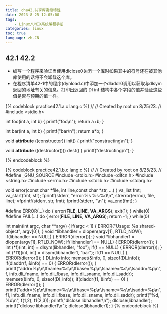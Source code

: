 ```yaml
---
title: cha42.共享库高级特性
date: 2023-8-25 12:05:00
tags:
    - Linux/UNIX系统编程手册
categories: linux
toc: true
language: zh-CN
---
```


## 42.1 42.2
- 编写一个程序来验证当使用dlclose0关闭一个库时如果其中的符号还在被其他库使用的话将不会卸载这个库。
- 在程序清单42-1中的程序(dynload.c)中添加一个dladdr0调用以获取与dlsym返回的地址有关的信息。打印出返回的 DI inf 结构中各个字段的值并验证这些值是否与预期的值一样。

{% codeblock practice42.1.a.c lang:c %}
//
// Created by root on 8/25/23.
//
#include <stdio.h>

int foo(int a, int b) {
    printf("foo\n");
    return a+b;
}

int bar(int a, int b) {
    printf("bar\n");
    return a*b;
}

void __attribute__ ((constructor)) init() {
    printf("constructing\n");
}

void __attribute__ ((destructor())) dest() {
    printf("destructing\n");
}

{% endcodeblock %}


{% codeblock practice42.1.b.c lang:c %}
//
// Created by root on 8/25/23.
//
#define _GNU_SOURCE
#include <stdio.h>
#include <dlfcn.h>
#include <string.h>
#include <errno.h>
#include <stdlib.h>
#include <stdarg.h>

void error(const char *file, int line,const char *str, ...) {
    va_list fmt;
    va_start(fmt, str);
    fprintf(stderr, "error:%s %s:%d\n", strerror(errno), file, line);
    vfprintf(stderr, str, fmt);
    fprintf(stderr, "\n");
    va_end(fmt);
}

#define ERROR(...) do { error(__FILE__, __LINE__, __VA_ARGS__); exit(1); } while(0)
#define FAIL(...) do { error(__FILE__, __LINE__, __VA_ARGS__); return -1; } while(0)

int main(int argc, char **argv) {
    if(argc < 1) {
        ERROR("Usage: %s shared-object", argv[0]);
    }
    void *libhandler = dlopen(argv[1], RTLD_NOW);
    if(libhandler == NULL) {
        ERROR(dlerror());
    }
    void *libhandler1 = dlopen(argv[1], RTLD_NOW);
    if(libhandler1 == NULL) {
        ERROR(dlerror());
    }
    int (*f)(int, int) = dlsym(libhandler, "foo");
    if(f == NULL) {
        ERROR(dlerror());
    }
    int (*f1)(int, int) = dlsym(libhandler1, "bar");
    if(f1 == NULL) {
        ERROR(dlerror());
    }
    Dl_info info;
    memset(&info, 0, sizeof(Dl_info));
    if(dladdr(f, &info) == 0) {
        ERROR(dlerror());
    }
    printf("addr=%p\n\tfname=%s\n\tfbase=%p\n\tsname=%s\n\tsaddr=%p\n", f, info.dli_fname, info.dli_fbase, info.dli_sname, info.dli_saddr);
    memset(&info, 0, sizeof(Dl_info));
    if(dladdr(f1, &info) == 0) {
        ERROR(dlerror());
    }
    printf("addr=%p\n\tfname=%s\n\tfbase=%p\n\tsname=%s\n\tsaddr=%p\n", f1, info.dli_fname, info.dli_fbase, info.dli_sname, info.dli_saddr);
    printf("%d, %d\n", f(1,2), f1(2,3));
    printf("dlclose libhandler\n");
    dlclose(libhandler);
    printf("dlclose libhandler1\n");
    dlclose(libhandler1);
}
{% endcodeblock %}